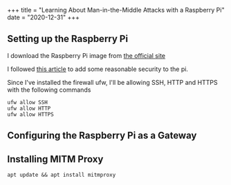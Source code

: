 +++
title = "Learning About Man-in-the-Middle Attacks with a Raspberry Pi"
date = "2020-12-31"
+++

## Setting up the Raspberry Pi

I download the Raspberry Pi image from [the official site](https://www.raspberrypi.org/downloads/)

I followed [this article](https://www.raspberrypi.org/documentation/configuration/security.md) to add some reasonable security to the pi.

Since I've installed the firewall ufw, I'll be allowing SSH, HTTP and HTTPS with the following commands

```
ufw allow SSH
ufw allow HTTP
ufw allow HTTPS
```

## Configuring the Raspberry Pi as a Gateway



## Installing MITM Proxy

```
apt update && apt install mitmproxy
```
